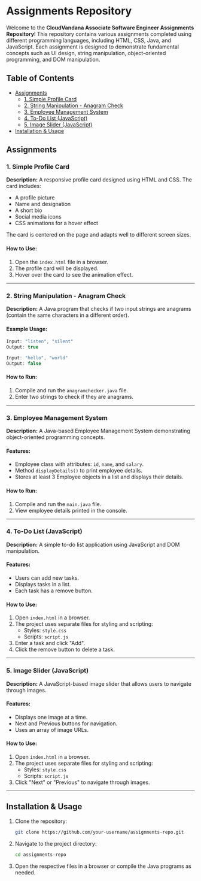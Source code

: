 # Assignments Repository

Welcome to the **CloudVandana Associate Software Engineer Assignments Repository**! This repository contains various assignments completed using different programming languages, including HTML, CSS, Java, and JavaScript. Each assignment is designed to demonstrate fundamental concepts such as UI design, string manipulation, object-oriented programming, and DOM manipulation.

## Table of Contents

- [Assignments](#assignments)
  - [1. Simple Profile Card](#1-simple-profile-card)
  - [2. String Manipulation - Anagram Check](#2-string-manipulation---anagram-check)
  - [3. Employee Management System](#3-employee-management-system)
  - [4. To-Do List (JavaScript)](#4-to-do-list-javascript)
  - [5. Image Slider (JavaScript)](#5-image-slider-javascript)
- [Installation & Usage](#installation--usage)

## Assignments

### 1. Simple Profile Card

**Description:**
A responsive profile card designed using HTML and CSS. The card includes:

- A profile picture
- Name and designation
- A short bio
- Social media icons
- CSS animations for a hover effect

The card is centered on the page and adapts well to different screen sizes.

#### How to Use:

1. Open the `index.html` file in a browser.
2. The profile card will be displayed.
3. Hover over the card to see the animation effect.

---

### 2. String Manipulation - Anagram Check

**Description:**
A Java program that checks if two input strings are anagrams (contain the same characters in a different order).

#### Example Usage:

```java
Input: "listen", "silent"
Output: true

Input: "hello", "world"
Output: false
```

#### How to Run:

1. Compile and run the `anagramchecker.java` file.
2. Enter two strings to check if they are anagrams.

---

### 3. Employee Management System

**Description:**
A Java-based Employee Management System demonstrating object-oriented programming concepts.

#### Features:

- Employee class with attributes: `id`, `name`, and `salary`.
- Method `displayDetails()` to print employee details.
- Stores at least 3 Employee objects in a list and displays their details.

#### How to Run:

1. Compile and run the `main.java` file.
2. View employee details printed in the console.

---

### 4. To-Do List (JavaScript)

**Description:**
A simple to-do list application using JavaScript and DOM manipulation.

#### Features:

- Users can add new tasks.
- Displays tasks in a list.
- Each task has a remove button.

#### How to Use:

1. Open `index.html` in a browser.
2. The project uses separate files for styling and scripting:
   - Styles: `style.css`
   - Scripts: `script.js`
3. Enter a task and click "Add".
4. Click the remove button to delete a task.

---

### 5. Image Slider (JavaScript)

**Description:**
A JavaScript-based image slider that allows users to navigate through images.

#### Features:

- Displays one image at a time.
- Next and Previous buttons for navigation.
- Uses an array of image URLs.

#### How to Use:

1. Open `index.html` in a browser.
2. The project uses separate files for styling and scripting:
   - Styles: `style.css`
   - Scripts: `script.js`
3. Click "Next" or "Previous" to navigate through images.

---

## Installation & Usage

1. Clone the repository:
   ```sh
   git clone https://github.com/your-username/assignments-repo.git
   ```
2. Navigate to the project directory:
   ```sh
   cd assignments-repo
   ```
3. Open the respective files in a browser or compile the Java programs as needed.
